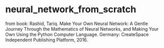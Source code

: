 # neural_network_from_scratch

from book: 
Rashid, Tariq. Make Your Own Neural Network: A Gentle Journey Through the Mathematics of Neural Networks, and Making Your Own Using the Python Computer Language. Germany: CreateSpace Independent Publishing Platform, 2016.
